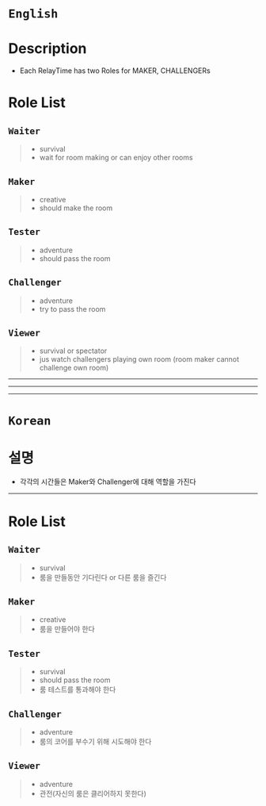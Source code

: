 # `English`
# Description
- Each RelayTime has two Roles for MAKER, CHALLENGERs

# Role List
## `Waiter`
> - survival
> - wait for room making or can enjoy other rooms

## `Maker`
> - creative
> - should make the room

## `Tester`
> - adventure
> - should pass the room

## `Challenger`
> - adventure
> - try to pass the room

## `Viewer`
> - survival or spectator
> - jus watch challengers playing own room (room maker cannot challenge own room) 
-------------------
-------------------
-------------------
# `Korean`
# 설명
- 각각의 시간들은 Maker와 Challenger에 대해 역할을 가진다
-----
# Role List
## `Waiter`
> - survival
> - 룸을 만들동안 기다린다 or 다른 룸을 즐긴다

## `Maker`
> - creative
> - 룸을 만들어야 한다

## `Tester`
> - survival
> - should pass the room
> - 룸 테스트를 통과해야 한다

## `Challenger`
> - adventure
> - 룸의 코어를 부수기 위해 시도해야 한다

## `Viewer`
> - adventure
> - 관전(자신의 룸은 클리어하지 못한다)